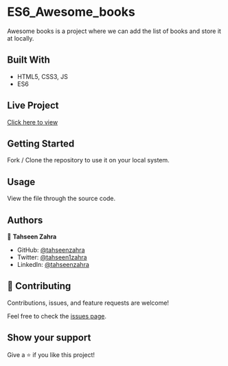 # ES6_Awesome_books
Awesome books is a project where we can add the list of books and store it at locally.

## Built With

- HTML5, CSS3, JS
- ES6

## Live Project

[Click here to view](https://tahseenzahra.github.io/ES6_Awesome_books/)

## Getting Started

Fork / Clone the repository to use it on your local system.

## Usage

View the file through the source code.

## Authors

👤 **Tahseen Zahra**

- GitHub: [@tahseenzahra](https://github.com/tahseenzahra)
- Twitter: [@tahseen1zahra](https://twitter.com/tahseen1zahra)
- LinkedIn: [@tahseenzahra](https://www.linkedin.com/in/tahseenzahra/)

## 🤝 Contributing

Contributions, issues, and feature requests are welcome!

Feel free to check the [issues page](https://github.com/tahseenzahra/ES6_Awesome_books/issues).

## Show your support

Give a ⭐️ if you like this project!